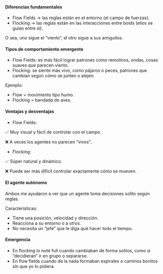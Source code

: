 #### Diferencias fundamentales
- Flow Fields → las reglas están en el entorno (el campo de fuerzas).
- Flocking → las reglas están en las interacciones entre boids (ellos se guían entre sí).

O sea, uno sigue el “viento”, el otro sigue a sus amiguitos.

#### Tipos de comportamiento emergente
- Flow Fields: es más fácil lograr patrones como remolinos, ondas, cosas suaves que parecen viento.
- Flocking: se siente más vivo, como pájaros o peces, patrones que cambian según cómo se junten o alejen.

Ejemplo: 
- Flow = movimiento tipo humo.
- Flocking = bandada de aves.

#### Ventajas y desventajas
- Flow Fields:
  
✅ Muy visual y fácil de controlar con el campo.

❌ A veces los agentes no parecen “vivos”.

- Flocking:
  
✅ Súper natural y dinámico.

❌ Puede ser más difícil controlar exactamente cómo se mueven.

#### El agente autónomo
Ambos me ayudaron a ver que un agente toma decisiones solito según reglas.

Características:
- Tiene una posición, velocidad y dirección.
- Reacciona a su entorno o a otros.
- No necesita un “jefe” que le diga qué hacer todo el tiempo.

#### Emergencia
- En flocking lo noté full cuando cambiaban de forma solitos, como si “decidieran” ir en grupo o separarse.
- En flow fields cuando de la nada formaban espirales o caminos bonitos sin que yo lo pidiera.

